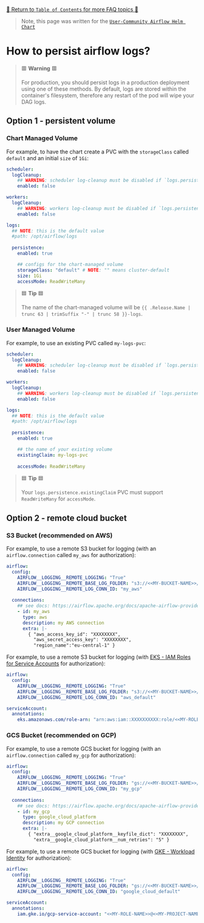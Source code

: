 [🔗 Return to `Table of Contents` for more FAQ topics 🔗](https://github.com/airflow-helm/charts/tree/main/charts/airflow#frequently-asked-questions)

> Note, this page was written for the [`User-Community Airflow Helm Chart`](https://github.com/airflow-helm/charts/tree/main/charts/airflow)

# How to persist airflow logs?

> 🟥 __Warning__ 🟥
>
> For production, you should persist logs in a production deployment using one of these methods.
> By default, logs are stored within the container's filesystem, therefore any restart of the pod will wipe your DAG logs.

## Option 1 - persistent volume

### Chart Managed Volume

For example, to have the chart create a PVC with the `storageClass` called `default` and an initial `size` of `1Gi`:

```yaml
scheduler:
  logCleanup:
    ## WARNING: scheduler log-cleanup must be disabled if `logs.persistence.enabled` is `true`
    enabled: false

workers:
  logCleanup:
    ## WARNING: workers log-cleanup must be disabled if `logs.persistence.enabled` is `true`
    enabled: false

logs:
  ## NOTE: this is the default value
  #path: /opt/airflow/logs
  
  persistence:
    enabled: true

    ## configs for the chart-managed volume
    storageClass: "default" # NOTE: "" means cluster-default
    size: 1Gi
    accessMode: ReadWriteMany
```

> 🟦 __Tip__ 🟦
>
> The name of the chart-managed volume will be `{{ .Release.Name | trunc 63 | trimSuffix "-" | trunc 58 }}-logs`.

### User Managed Volume

For example, to use an existing PVC called `my-logs-pvc`:

```yaml
scheduler:
  logCleanup:
    ## WARNING: scheduler log-cleanup must be disabled if `logs.persistence.enabled` is `true`
    enabled: false

workers:
  logCleanup:
    ## WARNING: workers log-cleanup must be disabled if `logs.persistence.enabled` is `true`
    enabled: false

logs:
  ## NOTE: this is the default value
  #path: /opt/airflow/logs
  
  persistence:
    enabled: true

    ## the name of your existing volume
    existingClaim: my-logs-pvc
    
    accessMode: ReadWriteMany
```

> 🟦 __Tip__ 🟦
>
> Your `logs.persistence.existingClaim` PVC must support `ReadWriteMany` for `accessMode`.

## Option 2 - remote cloud bucket

### S3 Bucket (recommended on AWS)

For example, to use a remote S3 bucket for logging (with an `airflow.connection` called `my_aws` for authorization):

```yaml
airflow:
  config:
    AIRFLOW__LOGGING__REMOTE_LOGGING: "True"
    AIRFLOW__LOGGING__REMOTE_BASE_LOG_FOLDER: "s3://<<MY-BUCKET-NAME>>/airflow/logs"
    AIRFLOW__LOGGING__REMOTE_LOG_CONN_ID: "my_aws"
    
  connections:
    ## see docs: https://airflow.apache.org/docs/apache-airflow-providers-amazon/stable/connections/aws.html
    - id: my_aws
      type: aws
      description: my AWS connection
      extra: |-
        { "aws_access_key_id": "XXXXXXXX",
          "aws_secret_access_key": "XXXXXXXX",
          "region_name":"eu-central-1" }
```

For example, to use a remote S3 bucket for logging (with [EKS - IAM Roles for Service Accounts](https://docs.aws.amazon.com/eks/latest/userguide/iam-roles-for-service-accounts.html) for authorization):

```yaml
airflow:
  config:
    AIRFLOW__LOGGING__REMOTE_LOGGING: "True"
    AIRFLOW__LOGGING__REMOTE_BASE_LOG_FOLDER: "s3://<<MY-BUCKET-NAME>>/airflow/logs"
    AIRFLOW__LOGGING__REMOTE_LOG_CONN_ID: "aws_default"

serviceAccount:
  annotations:
    eks.amazonaws.com/role-arn: "arn:aws:iam::XXXXXXXXXX:role/<<MY-ROLE-NAME>>"
```

### GCS Bucket (recommended on GCP)

For example, to use a remote GCS bucket for logging (with an `airflow.connection` called `my_gcp` for authorization):

```yaml
airflow:
  config:
    AIRFLOW__LOGGING__REMOTE_LOGGING: "True"
    AIRFLOW__LOGGING__REMOTE_BASE_LOG_FOLDER: "gs://<<MY-BUCKET-NAME>>/airflow/logs"
    AIRFLOW__LOGGING__REMOTE_LOG_CONN_ID: "my_gcp"
    
  connections:
    ## see docs: https://airflow.apache.org/docs/apache-airflow-providers-google/stable/connections/gcp.html
    - id: my_gcp
      type: google_cloud_platform
      description: my GCP connection
      extra: |-
        { "extra__google_cloud_platform__keyfile_dict": "XXXXXXXX",
          "extra__google_cloud_platform__num_retries": "5" }
```

For example, to use a remote GCS bucket for logging (with [GKE - Workload Identity](https://cloud.google.com/kubernetes-engine/docs/how-to/workload-identity) for authorization):

```yaml
airflow:
  config:
    AIRFLOW__LOGGING__REMOTE_LOGGING: "True"
    AIRFLOW__LOGGING__REMOTE_BASE_LOG_FOLDER: "gs://<<MY-BUCKET-NAME>>/airflow/logs"
    AIRFLOW__LOGGING__REMOTE_LOG_CONN_ID: "google_cloud_default"

serviceAccount:
  annotations:
    iam.gke.io/gcp-service-account: "<<MY-ROLE-NAME>>@<<MY-PROJECT-NAME>>.iam.gserviceaccount.com"
```